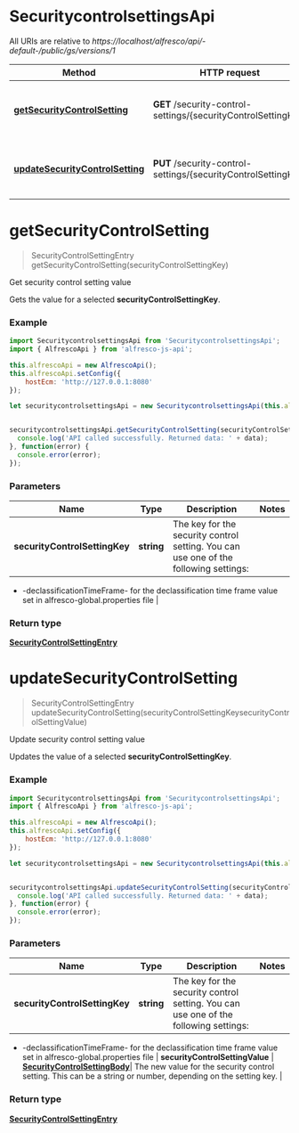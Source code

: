 # SecuritycontrolsettingsApi

All URIs are relative to *https://localhost/alfresco/api/-default-/public/gs/versions/1*

Method | HTTP request | Description
------------- | ------------- | -------------
[**getSecurityControlSetting**](SecuritycontrolsettingsApi.md#getSecurityControlSetting) | **GET** /security-control-settings/{securityControlSettingKey} | Get security control setting value
[**updateSecurityControlSetting**](SecuritycontrolsettingsApi.md#updateSecurityControlSetting) | **PUT** /security-control-settings/{securityControlSettingKey} | Update security control setting value


<a name="getSecurityControlSetting"></a>
# **getSecurityControlSetting**
> SecurityControlSettingEntry getSecurityControlSetting(securityControlSettingKey)

Get security control setting value

Gets the value for a selected **securityControlSettingKey**.

### Example
```javascript
import SecuritycontrolsettingsApi from 'SecuritycontrolsettingsApi';
import { AlfrescoApi } from 'alfresco-js-api';

this.alfrescoApi = new AlfrescoApi();
this.alfrescoApi.setConfig({
    hostEcm: 'http://127.0.0.1:8080'
});

let securitycontrolsettingsApi = new SecuritycontrolsettingsApi(this.alfrescoApi);


securitycontrolsettingsApi.getSecurityControlSetting(securityControlSettingKey).then((data) => {
  console.log('API called successfully. Returned data: ' + data);
}, function(error) {
  console.error(error);
});

```

### Parameters

Name | Type | Description  | Notes
------------- | ------------- | ------------- | -------------
 **securityControlSettingKey** | **string**| The key for the security control setting. You can use one of the following settings:
* -declassificationTimeFrame- for the declassification time frame value set in alfresco-global.properties file
 | 

### Return type

[**SecurityControlSettingEntry**](SecurityControlSettingEntry.md)

<a name="updateSecurityControlSetting"></a>
# **updateSecurityControlSetting**
> SecurityControlSettingEntry updateSecurityControlSetting(securityControlSettingKeysecurityControlSettingValue)

Update security control setting value

Updates the value of a selected **securityControlSettingKey**.

### Example
```javascript
import SecuritycontrolsettingsApi from 'SecuritycontrolsettingsApi';
import { AlfrescoApi } from 'alfresco-js-api';

this.alfrescoApi = new AlfrescoApi();
this.alfrescoApi.setConfig({
    hostEcm: 'http://127.0.0.1:8080'
});

let securitycontrolsettingsApi = new SecuritycontrolsettingsApi(this.alfrescoApi);


securitycontrolsettingsApi.updateSecurityControlSetting(securityControlSettingKeysecurityControlSettingValue).then((data) => {
  console.log('API called successfully. Returned data: ' + data);
}, function(error) {
  console.error(error);
});

```

### Parameters

Name | Type | Description  | Notes
------------- | ------------- | ------------- | -------------
 **securityControlSettingKey** | **string**| The key for the security control setting. You can use one of the following settings:
* -declassificationTimeFrame- for the declassification time frame value set in alfresco-global.properties file
 | 
 **securityControlSettingValue** | [**SecurityControlSettingBody**](SecurityControlSettingBody.md)| The new value for the security control setting. This can be a string or number, depending on the setting key. | 

### Return type

[**SecurityControlSettingEntry**](SecurityControlSettingEntry.md)

